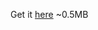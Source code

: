 Get it [here](https://data.osm-hr.org/zipp-2018/topografska-osnova/buildings/buildings-ot2-javni_objekti.zip) ~0.5MB